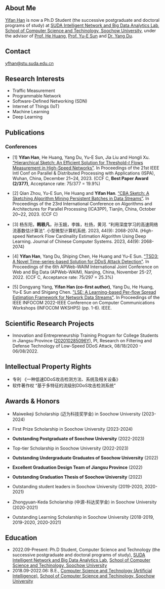 ## About Me

[Yifan Han](https://scholar.google.com/citations?user=M7MAIlgAAAAJ&hl=en) is now a Ph.D Student (the successive postgraduate and doctoral programs of study) at [SUDA Intelligent Network and Big Data Analytics Lab](http://ins.scst.suda.edu.cn/), [School of Computer Science and Techinology, Soochow University](http://scst.suda.edu.cn/main.htm), under the advisor of [Prof. He Huang](http://web.suda.edu.cn/huangh/), [Prof. Yu-E Sun](http://web.suda.edu.cn/sunye12/) and [Dr. Yang Du](http://web.suda.edu.cn/dy/).


## Contact

yfhan@stu.suda.edu.cn


## Research Interests

- Traffic Measurement
- Programmable Network
- Software-Defined Networking (SDN)
- Internet of Things (IoT)
- Machine Learning
- Deep Learning


## Publications

### Conferences

- [1] __Yifan Han__, He Huang, Yang Du, Yu-E Sun, Jia Liu and Hongli Xu. [“Hierarchical Sketch: An Efficient Solution for Threshold-*t* Flows Measurement in High-Speed Networks”](https://ieeexplore.ieee.org/document/10491870). In Proceedings of the 21st IEEE Intl Conf on Parallel & Distributed Processing with Applications (ISPA), Wuhan, China, December 21~24, 2023. (CCF C, __Best Paper Award (2/377)__, Acceptance rate: 75/377 = 19.9%)

- [2] Qian Zhou, Yu-E Sun, He Huang and __Yifan Han__. [“CBA Sketch: A Sketching Algorithm Mining Persistent Batches in Data Streams”](https://link.springer.com/chapter/10.1007/978-981-97-0811-6_7). In Proceedings of the 23rd International Conference on Algorithms and Architectures for Parallel Processing (ICA3PP), Tianjin, China, October 20~22, 2023. (CCF C)

- [3] 杨东阳，__韩轶凡__，孙玉娥，李姝，杜扬，黄河. “利用深度学习的高速网络流基数估计算法”. 小型微型计算机系统. 2023, 44(9): 2068-2074. (High-speed Network Flow Cardinality Estimation Algorithm Using Deep Learning. Journal of Chinese Computer Systems. 2023, 44(9): 2068-2074)

- [4] __Yifan Han__, Yang Du, Shiping Chen, He Huang and Yu-E Sun. ["TSD3: A Novel Time-series-based Solution for DDoS Attack Detection"](https://link.springer.com/chapter/10.1007/978-3-031-25201-3_25). In Proceedings of the 6th APWeb-WAIM International Joint Conference on Web and Big Data (APWeb-WAIM), Nanjing, China, November 25-27, 2022. (CCF C, Acceptance rate: 75/297 = 25.3%)

- [5] Dongyang Yang, __Yifan Han (co-first author)__, Yang Du, He Huang, Yu-E Sun and Shigang Chen. ["LSE: A Learning-based Per-flow Spread Estimation Framework for Network Data Streams"](https://ieeexplore.ieee.org/abstract/document/9798225/). In Proceedings of the IEEE INFOCOM 2022-IEEE Conference on Computer Communications Workshops (INFOCOM WKSHPS) (pp. 1-6). IEEE.


## Scientific Research Projects

- Innovation and Entrepreneurship Training Program for College Students in Jiangsu Province ([202010285096Y](https://jsgjc.jse.edu.cn/cxcypt/cxcypt/Index/ItemDetail?id=e406130a-0c2c-42de-88b2-525acc0efeb1&_pageIndex=15)), PI, Research on Filtering and Defense Technology of Low-Speed DDoS Attack, 08/18/2020 - 06/08/2022.

## Intellectual Property Rights
- 专利 《一种低速DDoS攻击检测方法、系统及相关设备》
- 软件著作权 “基于多特征的流级别DDoS攻击检测系统”

## Awards & Honors

- Maiweikeji Scholarship (迈为科技奖学金) in Soochow University (2023-2024)
- First Prize Scholarship in Soochow University (2023-2024)
- __Outstanding Postgraduate of Soochow University__ (2022-2023)
- Top-tier Scholarship in Soochow University (2022-2023)

- __Outstanding Undergraduate Graduates of Soochow University__ (2022)
- __Excellent Graduation Design Team of Jiangsu Province__ (2022)
- __Outstanding Graduation Thesis of Soochow University__ (2022)
- Outstanding student leaders in Soochow University (2019-2020, 2020-2021)
- Zhongyuan-Keda Scholarship (中源-科达奖学金) in Soochow University (2020-2021)
- Outstanding Learning Scholarship in Soochow University (2018-2019, 2019-2020, 2020-2021)


## Education

- 2022.09-Present: Ph.D Student, Computer Science and Technology (the successive postgraduate and doctoral programs of study), [SUDA Intelligent Network and Big Data Analytics Lab](http://ins.scst.suda.edu.cn/), [School of Computer Science and Techinology, Soochow University](http://scst.suda.edu.cn/main.htm)
- 2018.09-2022.06: B.E., [Computer Science and Technology (Artificial Intelligence)](http://aiclass.jwb.suda.edu.cn/), [School of Computer Science and Techinology, Soochow University](http://scst.suda.edu.cn/main.htm)

